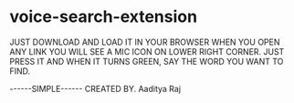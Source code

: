 # voice-search-extension

JUST DOWNLOAD AND LOAD IT IN YOUR BROWSER
WHEN YOU OPEN ANY LINK YOU WILL SEE A MIC ICON ON LOWER RIGHT CORNER.
JUST PRESS IT AND WHEN IT TURNS GREEN, SAY THE WORD YOU WANT TO FIND.


------SIMPLE------
CREATED BY.
Aaditya Raj

